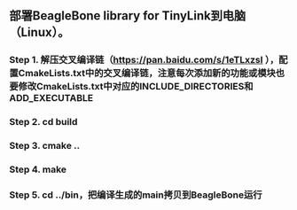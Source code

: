 ## 部署BeagleBone library for TinyLink到电脑（Linux）。
### Step 1. 解压交叉编译链（https://pan.baidu.com/s/1eTLxzsI ），配置CmakeLists.txt中的交叉编译链，注意每次添加新的功能或模块也要修改CmakeLists.txt中对应的INCLUDE_DIRECTORIES和ADD_EXECUTABLE
### Step 2. cd build
### Step 3. cmake ..
### Step 4. make
### Step 5. cd ../bin，把编译生成的main拷贝到BeagleBone运行
